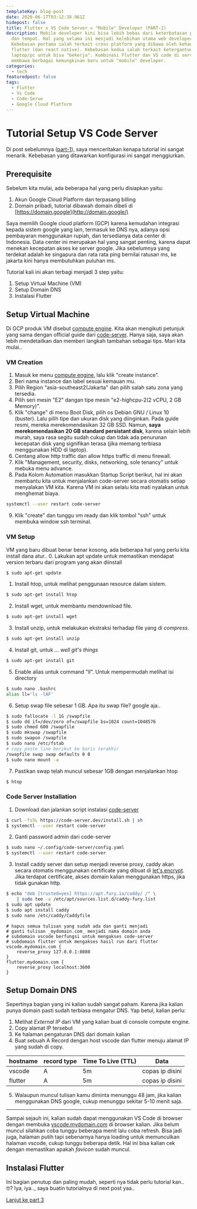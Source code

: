 ```yaml
---
templateKey: blog-post
date: 2020-06-17T03:12:38.961Z
hidepost: false
title: Flutter x VS Code Server = "Mobile" Developer (PART-2)
description: Mobile developer kini bisa lebih bebas dari keterbatasan platform
  dan tempat. Hal yang selama ini menjadi kelebihan utama web developer.
  Kebebasan pertama ialah terkait cross platform yang dibawa oleh kehadiran
  flutter (dan react native). Kebebasan kedua ialah terkait ketergantungan sama
  laptop/pc untuk bisa "bekerja". Kombinasi Flutter dan VS code di server
  membawa berbagai kemungkinan baru untuk "mobile" developer.
categories:
  - tech
featuredpost: false
tags:
  - Flutter
  - Vs Code
  - Code-Serve
  - Google Cloud Platform
---
```

# Tutorial Setup VS Code Server
Di post sebelumnya ([part-1](/blog/2020-06-16-flutter-x-vs-code-server-mobile-developer-part-1)), saya menceritakan kenapa tutorial ini sangat menarik. Kebebasan yang ditawarkan konfigurasi ini sangat menggiurkan.

## Prerequisite
Sebelum kita mulai, ada beberapa hal yang perlu disiapkan yaitu:
1. Akun Google Cloud Platform dan terpasang billing
2. Domain pribadi, tutorial dibawah domain dibeli di [https://domain.google](http://domain.google/)

Saya memilih Google cloud platform (GCP) karena kemudahan integrasi kepada sistem google yang lain, termasuk ke DNS nya, adanya opsi pembayaran menggunakan rupiah, dan tersedianya data center di Indonesia. Data center ini merupakan hal yang sangat penting, karena dapat menekan kecepatan akses ke server google. Jika sebelumnya yang terdekat adalah ke singapura dan rata rata ping bernilai ratusan ms, ke jakarta kini hanya membutuhkan puluhan ms.

Tutorial kali ini akan terbagi menjadi 3 step yaitu:
1. Setup Virtual Machine (VM)
2. Setup Domain DNS
3. Instalasi Flutter


## Setup Virtual Machine
Di GCP produk VM disebut [compute engine](https://console.cloud.google.com/compute/instances). Kita akan mengikuti petunjuk yang sama dengan official guide dari [code-server](https://github.com/cdr/code-server/blob/master/doc/guide.md). Hanya saja, saya akan lebih mendetailkan dan memberi langkah tambahan sebagai tips. Mari kita mulai..
### VM Creation
1. Masuk ke menu [compute engine](https://console.cloud.google.com/compute/instances), lalu klik "create instance".
2. Beri nama instance dan label sesuai kemauan mu.
3. Pilih Region "asia-southeast2(Jakarta" dan pilih salah satu zona yang tersedia.
4. Pilih seri mesin "E2" dangan tipe mesin "e2-highcpu-2(2 vCPU, 2 GB Memory)".
5. Klik "change" di menu Boot Disk, pilih os Debian GNU / Linux 10 (buster). Lalu pilih tipe dan ukuran disk yang diinginkan. Pada guide resmi, mereka merekomendasikan 32 GB SSD. Namun, **saya merekomendasikan 20 GB standard persistant disk**, karena selain lebih murah, saya rasa segitu sudah cukup dan tidak ada penurunan kecepatan disk yang signifikan terasa (jika memang terbiasa menggunakan HDD di laptop). 
6. Centang allow http traffic dan allow https traffic di menu firewall.
7. Klik "Management, security, disks, networking, sole tenancy" untuk mebuka menu advance.
8. Pada Kolom Automation masukkan Startup Script berikut, hal ini akan membantu kita untuk menjalankan code-server secara otomatis setiap menyalakan VM kita. Karena VM ini akan selalu kita mati nyalakan untuk menghemat biaya. 
```bash
systemctl --user restart code-server
```

9. Klik "create" dan tunggu vm ready dan klik tombol "ssh" untuk membuka window ssh terminal.

### VM Setup
VM yang baru dibuat benar benar kosong, ada beberapa hal yang perlu kita install dana atur..
0. Lakukan apt update untuk memastikan mendapat version terbaru dari program yang akan diinstall
```bash
$ sudo apt-get update
```

1. Install htop, untuk melihat penggunaan resource dalam sistem.
```bash
$ sudo apt-get install htop
```

2. Install wget, untuk membantu mendownload file.
```bash
$ sudo apt-get install wget
```

3. Install unzip, untuk melakukan ekstraksi terhadap file yang di _compress_.
```bash
$ sudo apt-get install unzip
```

4. Install git, untuk ... _well git's things_
```bash
$ sudo apt-get install git
```

5. Enable alias untuk command "ll". Untuk mempermudah melihat isi directory
```bash
$ sudo nano .bashrc
alias ll='ls -lAF'
```

6. Setup swap file sebesar 1 GB. Apa itu swap file? google aja..
```bash
$ sudo fallocate -l 1G /swapfile
$ sudo dd if=/dev/zero of=/swapfile bs=1024 count=1048576
$ sudo chmod 600 /swapfile
$ sudo mkswap /swapfile
$ sudo swapon /swapfile
$ sudo nano /etc/fstab
# copy paste line berikut ke baris terakhir
/swapfile swap swap defaults 0 0
$ sudo nano mount -a
```

7. Pastikan swap telah muncul sebesar 1GB dengan menjalankan htop
```bash
$ htop
```

### Code Server Installation

1. Download dan jalankan script instalasi [code-server](https://github.com/cdr/code-server)
```bash
$ curl -fsSL https://code-server.dev/install.sh | sh
$ systemctl --user restart code-server
```

2. Ganti password admin dari code-server
```bash
$ sudo nano ~/.config/code-server/config.yaml
$ systemctl --user restart code-server
```

3. Install caddy server dan setup menjadi reverse proxy, caddy akan secara otomatis menggunakan certificate yang dibuat di [let's encrypt](https://letsencrypt.org/). Jika terdapat certificate, akses domain kalian menggunakan https, jika tidak gunakan http.
```bash
$ echo "deb [trusted=yes] https://apt.fury.io/caddy/ /" \
    | sudo tee -a /etc/apt/sources.list.d/caddy-fury.list
$ sudo apt update
$ sudo apt install caddy
$ sudo nano /etc/caddy/Caddyfile
```
```
# hapus semua tulisan yang sudah ada dan ganti menjadi
# ganti tulisan _mydomain.com_ menjadi nama domain anda
# subdomain vscode berfungsi untuk mengakses code-server
# subdomain flutter untuk mengakses hasil run dari flutter
vscode.mydomain.com {
    reverse_proxy 127.0.0.1:8080
}
flutter.mydomain.com {
    reverse_proxy localhost:3600
}
```

## Setup Domain DNS
Sepertinya bagian yang ini kalian sudah sangat paham. Karena jika kalian punya domain pasti sudah terbiasa mengatur DNS. Yap betul, kalian perlu:
1. Melihat _External IP_ dari VM yang kalian buat di console compute engine.
2. Copy alamat IP tersebut
3. Ke halaman pengaturan DNS dari domain kalian
4. Buat sebuah A Record dengan host vscode dan flutter menuju alamat IP yang sudah di copy.

| hostname | record type | Time To Live (TTL) |     Data        |
| -------- | ----------- | ------------------ | --------------- |
| vscode   | A           | 5m                 | copas ip disini |
| flutter  | A           | 5m                 | copas ip disini |

5. Walaupun muncul tulisan kamu diminta menunggu 48 jam, jika kalian menggunakan DNS google, cukup menunggu sekitar 5-10 menit saja.

----

Sampai sejauh ini, kalian sudah dapat menggunakan VS Code di browser dengan membuka [vscode.mydomain.com](vscode.mydomain.com) di browser kalian. Jika belum muncul silahkan coba tunggu beberapa menit lalu coba refresh. Bisa jadi juga, halaman putih tapi sebenarnya hanya loading untuk memunculkan halaman vscode, cukup tunggu beberapa detik. Hal ini bisa kalian cek dengan memastikan apakah _favicon_ sudah muncul.

## Instalasi Flutter
Ini bagian penutup dan paling mudah, seperti nya tidak perlu tutorial kan.. 🤓?
Iya, iya.., saya buatin tutorialnya di next post yaa..


[Lanjut ke part 3](/blog/2020-06-17-flutter-x-vs-code-server-mobile-developer-part-3)
